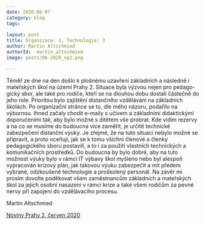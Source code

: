 ```yaml
---
date: 2020-06-07
category: blog
tags:
    
layout: post
title: Organizace: 1, Technologie: 3
author: Martin Altschmied
authorId:  martin.altschmied
image: posts/06-2020_np2.png

---
```


Téměř ze dne na den došlo k plošnému uzavření základních a následně i mateřských škol na území Prahy 2. Situace byla výzvou nejen pro pedago-gický sbor, ale také pro rodiče, kteří se na dlouhou dobu dostali částečně do jeho role. Prioritou bylo zajištění distančního vzdělávání na základních školách. Po organizační stránce se to, dle mého názoru, podařilo na výbornou. Ihned začaly chodit e-maily s učivem a základními didaktickými doporučeními tak, aby bylo možné s dítětem vše probrat. Kde vidím rezervy a na co se musíme do budoucna více zaměřit, je určitě technické zabezpečení distanční výuky. Je zřejmé, že na tuto situaci nebylo možné se připravit, a proto oceňuji, jak se k tomu všichni členové a členky pedagogického sboru postavili, a to i za použití vlastních technických a komunikačních prostředků. Do budoucna by bylo dobré, aby na tuto možnost výuky bylo v rámci IT výbavy škol myšleno nebo byl alespoň vypracován krizový plán, jak takovou výuku zabezpečit a mít předem vybrané, odzkoušené technologie a proškolený personál. Na závěr mi prosím dovolte poděkovat všem zaměstnancům základních a mateřských škol za jejich osobní nasazení v rámci krize a také všem rodičům za pevné nervy při zapojení do vzdělávacího procesu. 

Martin Altschmied


[Noviny Prahy 2, červen 2020](http://praha2.cz/file/xlv1/06-2020-PRAHA-NOVINY-web.pdf)
